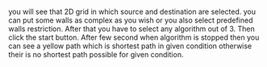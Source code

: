 you will see that 2D grid in which source and destination are selected.
you can put some walls as complex as you wish or you also select predefined walls restriction.
After that you have to select any algorithm out of 3.
Then click the start button.
After few second when algorithm is stopped then you can see a yellow path which is shortest path in given condition otherwise their is no shortest path possible for given condition.
